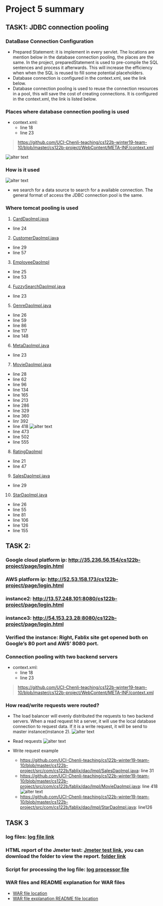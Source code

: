 # Project 5 summary
## TASK1: JDBC connection pooling
### DataBase Connection Configuration
- Prepared Statement: it is implement in every servlet. The locations are mention below in the database connection pooling, the places are the same. In the project, preparedStatement is used to pre-compile the SQL sentences and process it afterwards. This will increase the efficiency when when the SQL is reused to fill some potential placeholders.
- Database connection is configured in the context.xml, see the link below.
-  Database connection pooling is used to reuse the connection resources in a pool, this will save the cost of creating connections. It is configured in the context.xml, the link is listed below.

### Places where database connection pooling is used
- context.xml:
    - line 18
    - line 23
>https://github.com/UCI-Chenli-teaching/cs122b-winter19-team-10/blob/master/cs122b-project/WebContent/META-INF/context.xml

![alter text](picture/connection_pooling_setting.png)

### How is it used
![alter text](picture/jdbc_connection_pooling.png)
- we search for a data source to search for a available connection. The general format of access the JDBC connection pool is the same.

### Where tomcat pooling is used
1. [CardDaoImpl.java](https://github.com/UCI-Chenli-teaching/cs122b-winter19-team-10/blob/master/cs122b-project/src/com/cs122b/fablix/dao/Impl/CardDaoImpl.java)
- line 24
2. [CustomerDaoImpl.java](https://github.com/UCI-Chenli-teaching/cs122b-winter19-team-10/blob/master/cs122b-project/src/com/cs122b/fablix/dao/Impl/CustomerDaoImpl.java)
- line 29
- line 57
3. [EmployeeDaoImpl](https://github.com/UCI-Chenli-teaching/cs122b-winter19-team-10/blob/master/cs122b-project/src/com/cs122b/fablix/dao/Impl/EmployeeDaoImpl.java)
- line 25
- line 53
4. [FuzzySearchDaoImpl.java](https://github.com/UCI-Chenli-teaching/cs122b-winter19-team-10/blob/master/cs122b-project/src/com/cs122b/fablix/dao/Impl/FuzzySearchDaoImpl.java)
- line 23
5. [GenreDaoImpl.java](https://github.com/UCI-Chenli-teaching/cs122b-winter19-team-10/blob/master/cs122b-project/src/com/cs122b/fablix/dao/Impl/GenreDaoImpl.java)
- line 26
- line 59
- line 86
- line 117
- line 148
6. [MetaDaoImpl.java](https://github.com/UCI-Chenli-teaching/cs122b-winter19-team-10/blob/master/cs122b-project/src/com/cs122b/fablix/dao/Impl/MetadataImpl.java)
- line 23
7. [MovieDaoImpl.java](https://github.com/UCI-Chenli-teaching/cs122b-winter19-team-10/blob/master/cs122b-project/src/com/cs122b/fablix/dao/Impl/MovieDaoImpl.java)
- line 28
- line 62
- line 96
- line 134
- line 165
- line 213
- line 286
- line 329
- line 360
- linr 392
- line 418
![alter text](picture/writedb.png)
- line 473
- line 502
- line 555
8. [RatingDaoImpl](https://github.com/UCI-Chenli-teaching/cs122b-winter19-team-10/blob/master/cs122b-project/src/com/cs122b/fablix/dao/Impl/RatingDaoImpl.java)
- line 21
- line 47
9. [SalesDaoImpl.java](https://github.com/UCI-Chenli-teaching/cs122b-winter19-team-10/blob/master/cs122b-project/src/com/cs122b/fablix/dao/Impl/SalesDaoImpl.java)
- line 29
10. [StarDaoImpl.java](https://github.com/UCI-Chenli-teaching/cs122b-winter19-team-10/blob/master/cs122b-project/src/com/cs122b/fablix/dao/Impl/StarDaoImpl.java)
- line 26
- line 55
- line 81
- line 106
- line 126
- line 155


## TASK 2:
### Google cloud platform ip: http://35.236.56.154/cs122b-project/page/login.html
### AWS platform ip: http://52.53.158.173/cs122b-project/page/login.html
### instance2: http://13.57.248.101:8080/cs122b-project/page/login.html
### instance3: http://54.153.23.28:8080/cs122b-project/page/login.html

### Verified the instance: Right, Fablix site get opened both on Google’s 80 port and AWS’ 8080 port.

### Connection pooling with two backend servers
- context.xml:
    - line 18
    - line 23
>https://github.com/UCI-Chenli-teaching/cs122b-winter19-team-10/blob/master/cs122b-project/WebContent/META-INF/context.xml

### How read/write requests were routed?
- The load balancer will evenly distributed the requests to two backend servers. When a read request hit a server, it will use the local database connection to request data. If it is a write request, it will be send to master instance(instance 2).
![alter text](picture/connection_pooling_setting.png)
- Read requests
![alter text](picture/jdbc_connection_pooling.png)

- Write request example
    - https://github.com/UCI-Chenli-teaching/cs122b-winter19-team-10/blob/master/cs122b-project/src/com/cs122b/fablix/dao/Impl/SalesDaoImpl.java: line 31
    - https://github.com/UCI-Chenli-teaching/cs122b-winter19-team-10/blob/master/cs122b-project/src/com/cs122b/fablix/dao/Impl/MovieDaoImpl.java: line 418
![alter text](picture/writedb.png)
    - https://github.com/UCI-Chenli-teaching/cs122b-winter19-team-10/blob/master/cs122b-project/src/com/cs122b/fablix/dao/Impl/StarDaoImpl.java: line126


## TASK 3
### log files: [log file link](Jmeter_Test_Result/LogFiles)

### HTML report of the Jmeter test: [Jmeter test link](Jmeter_Test_Result/JmeterReport/jmeter_report.html), you can download the folder to view the report. [folder link](Jmeter_Test_Result/JmeterReport)

### Script for processing the log file: [log processor file](LogProcessor/src/LogProcessor.java)

### WAR files and README explanation for WAR files
- [WAR file location](WAR_File)
- [WAR file explanation README file location](WAR_File/README.md)
